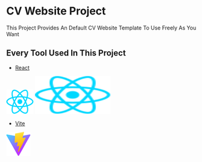 # CV Website Project

This Project Provides An Default CV Website Template To Use Freely As You Want  

## Every Tool Used In This Project

- [React](https://react.dev)

![React Image](https://github.com/RicardoAMMartins/CV-Resume-Website/blob/design-experiment/public/react.svg?raw=true)
<img src="https://github.com/RicardoAMMartins/CV-Resume-Website/blob/design-experiment/public/react.svg?raw=true" alt="Logo" width="200" height="100">

- [Vite](https://vitejs.dev)

![React Image](https://github.com/RicardoAMMartins/CV-Resume-Website/blob/design-experiment/public/vite.svg?raw=true)

<!-- 
How to show links

- [@vitejs/plugin-react-swc](https://github.com/vitejs/vite-plugin-react-swc) uses [SWC](https://swc.rs/) for Fast Refresh

Italic words

- Configure the top-level `parserOptions` property like this:

How to include js

```js
export default tseslint.config({
  languageOptions: {
    // other options...
    parserOptions: {
      project: ['./tsconfig.node.json', './tsconfig.app.json'],
      tsconfigRootDir: import.meta.dirname,
    },
  },
})
```

-->
